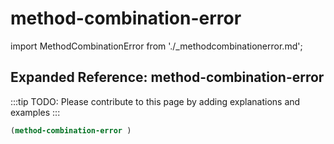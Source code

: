 # method-combination-error

import MethodCombinationError from './_methodcombinationerror.md';

<MethodCombinationError />

## Expanded Reference: method-combination-error

:::tip
TODO: Please contribute to this page by adding explanations and examples
:::

```lisp
(method-combination-error )
```
